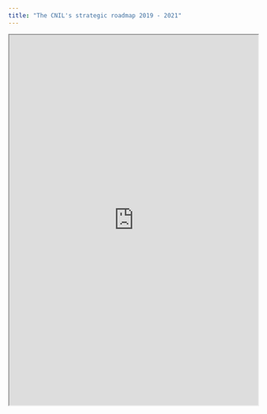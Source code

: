 ```yaml
---
title: "The CNIL's strategic roadmap 2019 - 2021"
---
```



<iframe height="750" width="100%" src="https://ewelton.github.io/ktest/wiki.html#The%20CNIL's%20strategic%20roadmap%202019%20-%202021"></iframe>
